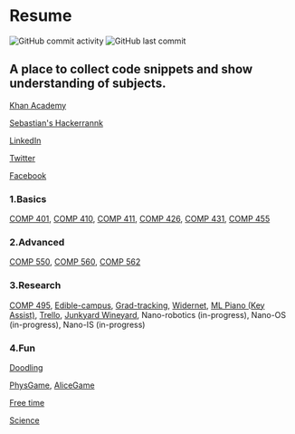 # Resume
<img alt="GitHub commit activity" src="https://img.shields.io/github/commit-activity/y/SebastianCrowell/Resume">
<img alt="GitHub last commit" src="https://img.shields.io/github/last-commit/SebastianCrowell/Resume">

## A place to collect code snippets and show understanding of subjects.

[Khan Academy](https://www.khanacademy.org/profile/kaid_707908581881657804560718/)

[Sebastian's Hackerrannk](https://www.hackerrank.com/sebastiancrowell)

[LinkedIn](https://www.linkedin.com/in/sebastian-crowell-8847aa204/)

[Twitter](https://twitter.com/NokLoque)

[Facebook](https://www.facebook.com/sebastian.crowell.14)

### 1.Basics

[COMP 401](https://github.com/SebastianCrowell/Resume/tree/main/Basic/COMP401),
[COMP 410](https://github.com/SebastianCrowell/Resume/tree/main/Basic/COMP410),
[COMP 411](https://github.com/SebastianCrowell/Resume/tree/main/Basic/COMP411),
[COMP 426](https://github.com/SebastianCrowell/Resume/tree/main/Basic/COMP426),
[COMP 431](https://github.com/SebastianCrowell/Resume/tree/main/Basic/COMP431),
[COMP 455](https://github.com/SebastianCrowell/Resume/tree/main/Basic/COMP455)

### 2.Advanced

[COMP 550](https://github.com/SebastianCrowell/Resume/tree/main/Advanced/COMP550),
[COMP 560](https://github.com/SebastianCrowell/Resume/tree/main/Advanced/COMP560),
[COMP 562](https://github.com/SebastianCrowell/Resume/tree/main/Advanced/COMP562)

### 3.Research

[COMP 495](https://github.com/SebastianCrowell/Resume/tree/main/Research/COMP495),
[Edible-campus](https://github.com/SebastianCrowell/Resume/tree/main/Research/Edible-campus),
[Grad-tracking](https://github.com/SebastianCrowell/Resume/tree/main/Research/Grad-tracking),
[Widernet](https://github.com/SebastianCrowell/Resume/tree/main/Research/Widernet),
[ML Piano (Key Assist)](https://github.com/SebastianCrowell/Resume/tree/main/Research/Piano),
[Trello](https://github.com/SebastianCrowell/Resume/tree/main/Research/Trello),
[Junkyard Wineyard](https://github.com/SebastianCrowell/Resume/tree/main/Research/Junkyard-wine),
Nano-robotics (in-progress),
Nano-OS (in-progress),
Nano-IS (in-progress)

### 4.Fun

[Doodling](https://github.com/SebastianCrowell/Resume/tree/main/Fun/Doodling)

[PhysGame](https://github.com/SebastianCrowell/Resume/tree/main/Fun/2-D%20games/2-D-Phys-Game),
[AliceGame](https://github.com/SebastianCrowell/Resume/tree/main/Fun/2-D%20games/Alice)

[Free time](https://github.com/SebastianCrowell/Resume/tree/main/Fun/Free%20time)

[Science](https://github.com/SebastianCrowell/Resume/tree/main/Fun/Science)
